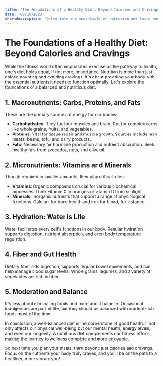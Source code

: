 ```yaml
---
title: 'The Foundations of a Healthy Diet: Beyond Calories and Cravings'
date: '08/10/2023'
shortdescription: 'Delve into the essentials of nutrition and learn how a balanced diet can be a keystone for overall wellness.'
---
```


# The Foundations of a Healthy Diet: Beyond Calories and Cravings

While the fitness world often emphasizes exercise as the pathway to health, one's diet holds equal, if not more, importance. Nutrition is more than just calorie counting and avoiding cravings. It's about providing your body with the essential nutrients it needs to function optimally. Let's explore the foundations of a balanced and nutritious diet.

## 1. Macronutrients: Carbs, Proteins, and Fats

These are the primary sources of energy for our bodies:

- **Carbohydrates**: They fuel our muscles and brain. Opt for complex carbs like whole grains, fruits, and vegetables.
- **Proteins**: Vital for tissue repair and muscle growth. Sources include lean meats, beans, tofu, and dairy products.
- **Fats**: Necessary for hormone production and nutrient absorption. Seek healthy fats from avocados, nuts, and olive oil.

## 2. Micronutrients: Vitamins and Minerals

Though required in smaller amounts, they play critical roles:

- **Vitamins**: Organic compounds crucial for various biochemical processes. Think vitamin C in oranges or vitamin D from sunlight.
- **Minerals**: Inorganic nutrients that support a range of physiological functions. Calcium for bone health and iron for blood, for instance.

## 3. Hydration: Water is Life

Water facilitates every cell's functions in our body. Regular hydration supports digestion, nutrient absorption, and even body temperature regulation.

## 4. Fiber and Gut Health

Dietary fiber aids digestion, supports regular bowel movements, and can help manage blood sugar levels. Whole grains, legumes, and a variety of vegetables are rich in fiber.

## 5. Moderation and Balance

It's less about eliminating foods and more about balance. Occasional indulgences are part of life, but they should be balanced with nutrient-rich foods most of the time.

In conclusion, a well-balanced diet is the cornerstone of good health. It not only affects our physical well-being but our mental health, energy levels, and even our longevity. A nutritious diet complements our fitness efforts, making the journey to wellness complete and more enjoyable.

So next time you plan your meals, think beyond just calories and cravings. Focus on the nutrients your body truly craves, and you'll be on the path to a healthier, more vibrant you!
